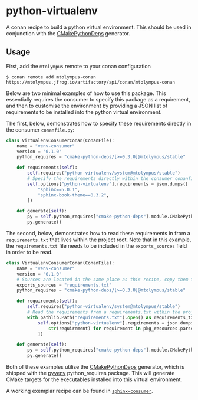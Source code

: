 # python-virtualenv

A conan recipe to build a python virtual environment. This should be used in conjunction with the [CMakePythonDeps](https://github.com/samuel-emrys/pyvenv) generator.

## Usage

First, add the `mtolympus` remote to your conan configuration

```
$ conan remote add mtolympus-conan https://mtolympus.jfrog.io/artifactory/api/conan/mtolympus-conan
```

Below are two minimal examples of how to use this package. This essentially requires the consumer to specify this package as a requirement, and then to customise the environment by providing a JSON list of requirements to be installed into the python virtual environment.

The first, below, demonstrates how to specify these requirements directly in the consumer `conanfile.py`:

```python
class VirtualenvConsumerConan(ConanFile):
    name = "venv-consumer"
    version = "0.1.0"
    python_requires = "cmake-python-deps/[>=0.3.0]@mtolympus/stable"

    def requirements(self):
        self.requires("python-virtualenv/system@mtolympus/stable")
        # Specify the requirements directly within the consumer conanfile.py
        self.options["python-virtualenv"].requirements = json.dumps([
            "sphinx==5.0.1",
            "sphinx-book-theme==0.3.2",
        ])

    def generate(self):
        py = self.python_requires["cmake-python-deps"].module.CMakePythonDeps(self)
        py.generate()
```

The second, below, demonstrates how to read these requirements in from a `requirements.txt` that lives within the project root. Note that in this example, the `requirements.txt` file needs to be included in the `exports_sources` field in order to be read.

```python
class VirtualenvConsumerConan(ConanFile):
    name = "venv-consumer"
    version = "0.1.0"
    # Sources are located in the same place as this recipe, copy them to the recipe
    exports_sources = "requirements.txt"
    python_requires = "cmake-python-deps/[>=0.3.0]@mtolympus/stable"

    def requirements(self):
        self.requires("python-virtualenv/system@mtolympus/stable")
        # Read the requirements from a requirements.txt within the project root
        with pathlib.Path("requirements.txt").open() as requirements_txt:
            self.options["python-virtualenv"].requirements = json.dumps([
                str(requirement) for requirement in pkg_resources.parse_requirements(requirements_txt)
            ])

    def generate(self):
        py = self.python_requires["cmake-python-deps"].module.CMakePythonDeps(self)
        py.generate()
```

Both of these examples utilise the [CMakePythonDeps](https://github.com/samuel-emrys/pyvenv) generator, which is shipped with the [pyvenv](https://github.com/samuel-emrys/pyvenv) python_requires package. This will generate CMake targets for the executables installed into this virtual environment.

A working exemplar recipe can be found in [`sphinx-consumer`](https://github.com/samuel-emrys/sphinx-consumer).

